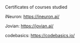 
Certificates of courses studied

iNeuron: 
https://ineuron.ai/

Jovian: 
https://jovian.ai/

codebasics:
https://codebasics.io/
